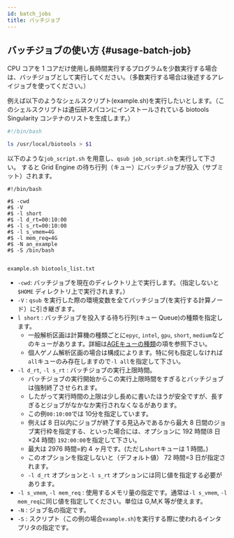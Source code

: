 ```yaml
---
id: batch_jobs
title: バッチジョブ
---
```



## バッチジョブの使い方 {#usage-batch-job}

CPU コアを 1 コアだけ使用し長時間実行するプログラムを少数実行する場合は、バッチジョブとして実行してください。（多数実行する場合は後述するアレイジョブを使ってください。）

例えば以下のようなシェルスクリプト(example.sh)を実行したいとします。（このシェルスクリプトは遺伝研スパコンにインストールされている biotools Singularity コンテナのリストを生成します。）

```bash
#!/bin/bash

ls /usr/local/biotools > $1
```


以下のような`job_script.sh` を用意し、` qsub job_script.sh `を実行して下さい。
すると Grid Engine の待ち行列（キュー）にバッチジョブが投入（サブミット）されます。

```
#!/bin/bash

#$ -cwd 
#$ -V 
#$ -l short
#$ -l d_rt=00:10:00
#$ -l s_rt=00:10:00
#$ -l s_vmem=4G 
#$ -l mem_req=4G
#$ -N an_example
#$ -S /bin/bash


example.sh biotools_list.txt
```

- `-cwd`: バッチジョブを現在のディレクトリ上で実行します。（指定しないと`$HOME` ディレクトリ上で実行されます。）
- `-V` : `qsub` を実行した際の環境変数を全てバッチジョブ(を実行する計算ノード）に引き継ぎます。
- `l short` : バッチジョブを投入する待ち行列(キュー Queue)の種類を指定します。
    - 一般解析区画は計算機の種類ごとに`epyc`, `intel`, `gpu`, `short`, `medium`などのキューがあります。詳細は[AGEキューの種類](/general_analysis_division/ga_queue/)の項を参照下さい。
    - 個人ゲノム解析区画の場合は構成によります。特に何も指定しなければ`all`キューのみ存在しますので`-l all`を指定して下さい。
- `-l d_rt`, `-l s_rt`  : バッチジョブの実行上限時間。
    - バッチジョブの実行開始からこの実行上限時間をすぎるとバッチジョブは強制終了させられます。
    - したがって実行時間の上限は少し長めに書いたほうが安全ですが、長すぎるとジョブがなかなか実行されなくなるがあります。
    - この例`00:10:00`では 10分を指定しています。
    - 例えば 8 日以内にジョブが終了する見込みであるから最大 8 日間のジョブ実行枠を指定する、といった場合には、オプションに 192 時間(8 日×24 時間) `192:00:00`を指定して下さい。
    - 最大は 2976 時間=約 4 ヶ月です。(ただし`short`キューは 1 時間。)
    - このオプションを指定しないと（デフォルト値） 72 時間=3 日が指定されます。
    - `-l d_rt` オプションと`-l s_rt` オプションには同じ値を指定する必要があります。
- `-l s_vmem`, `-l mem_req` : 使用するメモリ量の指定です。通常は`-l s_vmem`,  `-l mem_req`に同じ値を指定してください。単位は G,M,K 等が使えます。
- `-N` : ジョブ名の指定です。
- `-S` : スクリプト（この例の場合`example.sh`)を実行する際に使われるインタプリタの指定です。




